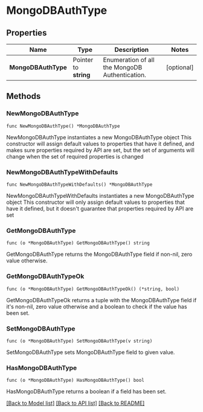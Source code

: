 # MongoDBAuthType

## Properties

Name | Type | Description | Notes
------------ | ------------- | ------------- | -------------
**MongoDBAuthType** | Pointer to **string** | Enumeration of all the MongoDB Authentication. | [optional] 

## Methods

### NewMongoDBAuthType

`func NewMongoDBAuthType() *MongoDBAuthType`

NewMongoDBAuthType instantiates a new MongoDBAuthType object
This constructor will assign default values to properties that have it defined,
and makes sure properties required by API are set, but the set of arguments
will change when the set of required properties is changed

### NewMongoDBAuthTypeWithDefaults

`func NewMongoDBAuthTypeWithDefaults() *MongoDBAuthType`

NewMongoDBAuthTypeWithDefaults instantiates a new MongoDBAuthType object
This constructor will only assign default values to properties that have it defined,
but it doesn't guarantee that properties required by API are set

### GetMongoDBAuthType

`func (o *MongoDBAuthType) GetMongoDBAuthType() string`

GetMongoDBAuthType returns the MongoDBAuthType field if non-nil, zero value otherwise.

### GetMongoDBAuthTypeOk

`func (o *MongoDBAuthType) GetMongoDBAuthTypeOk() (*string, bool)`

GetMongoDBAuthTypeOk returns a tuple with the MongoDBAuthType field if it's non-nil, zero value otherwise
and a boolean to check if the value has been set.

### SetMongoDBAuthType

`func (o *MongoDBAuthType) SetMongoDBAuthType(v string)`

SetMongoDBAuthType sets MongoDBAuthType field to given value.

### HasMongoDBAuthType

`func (o *MongoDBAuthType) HasMongoDBAuthType() bool`

HasMongoDBAuthType returns a boolean if a field has been set.


[[Back to Model list]](../README.md#documentation-for-models) [[Back to API list]](../README.md#documentation-for-api-endpoints) [[Back to README]](../README.md)


